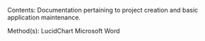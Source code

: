 Contents:
Documentation pertaining to project creation and basic application maintenance.

Method(s):
LucidChart
Microsoft Word
